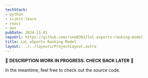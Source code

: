 ```yaml
---
techStack:
- python
- scikit-learn
- react
- aws
pubDate: 2024-11-01
repoUrl: https://github.com/rseo0301/lol-esports-ranking-model
title: LoL eSports Ranking Model
layout: ../../layouts/ProjectLayout.astro
---
```


<p class="text-center animate-bounce">🚧 <b>DESCRIPTION WORK IN PROGRESS. CHECK BACK LATER</b> 🚧</p>

<p class="text-center">In the meantime, feel free to check out the source code.</p>